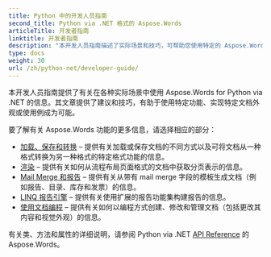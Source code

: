 ```yaml
---
title: Python 中的开发人员指南
second_title: Python via .NET 格式的 Aspose.Words
articleTitle: 开发者指南
linktitle: 开发者指南
description: "本开发人员指南描述了实际场景和技巧，可帮助您使用特定的 Aspose.Words for Python via .NET 功能、实现特定的文档外观或使用例成为可能。"
type: docs
weight: 30
url: /zh/python-net/developer-guide/
---
```


本开发人员指南提供了有关在各种实际场景中使用 Aspose.Words for Python via .NET 的信息。其文章提供了建议和技巧，有助于使用特定功能、实现特定文档外观或使用例成为可能。

要了解有关 Aspose.Words 功能的更多信息，请选择相应的部分：

- [加载、保存和转换](/words/zh/python-net/loading-saving-and-converting/) – 提供有关加载或保存文档的不同方式以及可将文档从一种格式转换为另一种格式的特定格式功能的信息。
- [渲染](/words/zh/python-net/rendering/) – 提供有关如何从流程布局页面格式的文档中获取分页表示的信息。
- [Mail Merge 和报告](/words/python-net/mail-merge-and-reporting/) – 提供有关从带有 mail merge 字段的模板生成文档（例如报告、目录、库存和发票）的信息。
- [LINQ 报告引擎](/words/python-net/linq-reporting-engine/) – 提供有关使用扩展的报告功能集构建报告的信息。
- [使用文档编程](/words/zh/python-net/programming-with-documents/) – 提供有关如何以编程方式创建、修改和管理文档（包括更改其内容和视觉外观）的信息。

有关类、方法和属性的详细说明，请参阅 Python via .NET [API Reference](https://reference.aspose.com/words/python-net/) 的 Aspose.Words。
